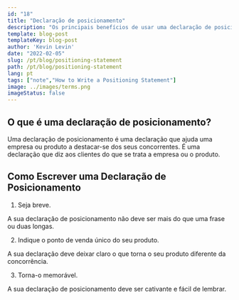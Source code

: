 ```yaml
---
id: "18"
title: "Declaração de posicionamento"
description: "Os principais benefícios de usar uma declaração de posicionamento são que ela pode ajudá-lo a esclarecer a proposta de venda única da sua empresa (USP), pode ajudá-lo a atingir o seu mercado e pode ajudá-lo a criar uma vantagem competitiva."
template: blog-post
templateKey: blog-post
author: 'Kevin Levin'
date: "2022-02-05"
slug: /pt/blog/positioning-statement
path: /pt/blog/positioning-statement
lang: pt
tags: ["note","How to Write a Positioning Statement"]
image: ../images/terms.png
imageStatus: false
---
```

## O que é uma declaração de posicionamento?

Uma declaração de posicionamento é uma declaração que ajuda uma empresa ou produto a destacar-se dos seus concorrentes. É uma declaração que diz aos clientes do que se trata a empresa ou o produto.


## Como Escrever uma Declaração de Posicionamento

1. Seja breve.

A sua declaração de posicionamento não deve ser mais do que uma frase ou duas longas.

2. Indique o ponto de venda único do seu produto.

A sua declaração deve deixar claro o que torna o seu produto diferente da concorrência.

3. Torna-o memorável.

A sua declaração de posicionamento deve ser cativante e fácil de lembrar.

